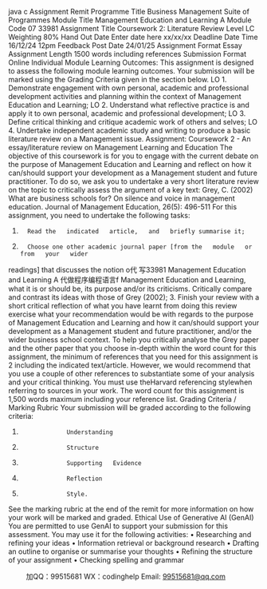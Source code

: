 java c
Assignment Remit 
Programme Title Business Management Suite of Programmes Module Title Management Education and Learning A Module Code 07 33981 Assignment Title Coursework 2: Literature Review Level LC Weighting 80% Hand Out Date Enter date here xx/xx/xx Deadline Date  Time 16/12/24 12pm Feedback Post Date 24/01/25 Assignment Format Essay Assignment Length 1500 words including references Submission Format Online Individual 
Module Learning Outcomes: 
This assignment   is designed to assess the following   module   learning   outcomes.   Your   submission will   be   marked   using the Grading Criteria given   in the   section   below.
LO   1.   Demonstrate engagement with own   personal, academic and   professional development activities and   planning within the context   of   Management   Education   and   Learning; 
LO   2.   Understand what   reflective   practice   is and apply   it to own   personal,   academic   and   professional development;
LO 3.   Define critical thinking and   critique   academic work   of   others   and   selves;
LO 4.   Undertake   independent   academic study and writing to   produce a   basic   literature   review on a   Management   issue.
Assignment: 
Coursework   2 - An essay/literature   review on   Management   Learning and   Education
The objective of this coursework   is for you to engage with the current debate on the purpose of Management Education and Learning and reflect on how it can/should support your development as a   Management student   and   future   practitioner. To   do   so,   we   ask   you to   undertake a very short   literature   review on the topic   to   critically   assess the   argument   of   a   key text: Grey, C.   (2002) What are   business   schools   for?   On   silence   and   voice   in management education. Journal of Management Education,   26(5): 496-511
For this assignment, you   need to   undertake the following tasks:
1.       Read the   indicated   article,   and   briefly summarise it;
2.       Choose one other academic journal paper [from the   module   or   from   your   wider
readings] that   discusses the   notion o代 写33981 Management Education and Learning A
代做程序编程语言f   Management   Education   and   Learning, what   it   is or should   be,   its   purpose and/or   its criticisms. Critically compare and contrast its ideas with those of Grey (2002);
3.       Finish your   review with   a   short critical reflection of what you have learnt from 
doing this review exercise  what your recommendation would be with regards to the purpose of Management Education and Learning and   how   it   can/should support   your development as a   Management student   and   future   practitioner,   and/or the wider business school context.
To   help you critically analyse the Grey   paper   and the   other   paper   that   you   choose   in-depth   within the word count for this assignment, the minimum of references that you need for this assignment is 2 including the indicated text/article.   However,   we   would   recommend      that you   use a couple of other   references to   substantiate   some   of   your   analysis   and   your critical   thinking. You   must   use   theHarvard referencing stylewhen   referring   to   sources   in   your work.
The word count for this assignment   is   1,500 words   maximum including your   reference   list.
Grading Criteria / Marking Rubric 
Your submission will   be graded   according to the following criteria:
1.                  Understanding
2.                  Structure
3.                  Supporting   Evidence
4.                  Reflection
5.                  Style.	
See the   marking   rubric at the end of the   remit   for   more   information   on   how   your   work   will   be   marked   and graded.
Ethical Use of Generative AI (GenAI) 
You   are   permitted to   use GenAI to support your submission   for   this   assessment.   You   may   use   it for the following activities:
•          Researching and   refining your   ideas
•          Information   retrieval or   background   research
•          Drafting an outline to organise   or summarise   your   thoughts
•          Refining the structure   of your   assignment
•         Checking spelling and   grammar



         
加QQ：99515681  WX：codinghelp  Email: 99515681@qq.com
